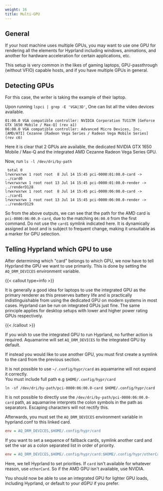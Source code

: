 ```yaml
---
weight: 16
title: Multi-GPU
---
```


## General

If your host machine uses multiple GPUs, you may want to use one GPU
for rendering all the elements for Hyprland including windows, animations, and
another for hardware acceleration for certain applications, etc.

This setup is very common in the likes of gaming laptops, GPU-passthrough
(without VFIO) capable hosts, and if you have multiple GPUs in general.

## Detecting GPUs

For this case, the writer is taking the example of their laptop.

Upon running `lspci | grep -E 'VGA|3D'`, One can list all the video devices
available.

```
01:00.0 VGA compatible controller: NVIDIA Corporation TU117M [GeForce GTX 1650 Mobile / Max-Q] (rev a1)
06:00.0 VGA compatible controller: Advanced Micro Devices, Inc. [AMD/ATI] Cezanne [Radeon Vega Series / Radeon Vega Mobile Series] (rev c6)
```

Here it is clear that 2 GPUs are available, the dedicated NVIDIA GTX 1650 Mobile
/ Max-Q and the integrated AMD Cezanne Radeon Vega Series GPU.

Now, run `ls -l /dev/dri/by-path`

```
 total 0
lrwxrwxrwx 1 root root  8 Jul 14 15:45 pci-0000:01:00.0-card -> ../card0
lrwxrwxrwx 1 root root 13 Jul 14 15:45 pci-0000:01:00.0-render -> ../renderD128
lrwxrwxrwx 1 root root  8 Jul 14 15:45 pci-0000:06:00.0-card -> ../card1
lrwxrwxrwx 1 root root 13 Jul 14 15:45 pci-0000:06:00.0-render -> ../renderD129
```

So from the above outputs, we can see that the path for the AMD card is
`pci-0000:06:00.0-card`, due to the matching `06:00.0` from the first command.
Do not use the `card1` symlink indicated here. It is dynamically assigned at
boot and is subject to frequent change, making it unsuitable as a marker for GPU selection.

## Telling Hyprland which GPU to use

After determining which "card" belongs to which GPU, we now have to tell
Hyprland the GPU we want to use primarily.
This is done by setting the `AQ_DRM_DEVICES` environment variable.

{{< callout type=info >}}

It is generally a good idea for laptops to use the integrated GPU as the primary
renderer as this preserves battery life and is practically indistinguishable
from using the dedicated GPU on modern systems in most cases. Hyprland can be
run on integrated GPUs just fine. The same principle applies for desktop setups
with lower and higher power rating GPUs respectively.

{{< /callout >}}

If you wish to use the integrated GPU to run Hyprland, no further action is
required. Aquamarine will set `AQ_DRM_DEVICES` to the integrated GPU by default.

If instead you would like to use another GPU, you must first create a symlink to
the card from the previous section.

It is not possible to use `~/.config/hypr/card` as aquamarine will not expand it correctly.  
You must include full path e.g `$HOME/.config/hypr/card`
```
ln -sf /dev/dri/by-path/pci-0000:06:00.0-card $HOME/.config/hypr/card
```

It is not possible to directly use the `/dev/dri/by-path/pci-0000:06:00.0-card` path,
as aquamarine interprets the colon symbols in the path as separators. Escaping
characters will not rectify this.

Afterwards, you must set the `AQ_DRM_DEVICES` environment variable in
hyprland.conf to this linked card.


```ini
env = AQ_DRM_DEVICES,$HOME/.config/hypr/card
```

If you want to set a sequence of fallback cards, symlink another card and set
the var as a colon separated list in order of priority.

```ini
env = AQ_DRM_DEVICES,$HOME/.config/hypr/card:$HOME/.config/hypr/otherCard
```

Here, we tell Hyprland to set priorities. If `card` isn't available for
whatever reason, use `otherCard`. So if the AMD GPU isn't available, use NVIDIA.

You should now be able to use an integrated GPU for lighter GPU loads,
including Hyprland, or default to your dGPU if you prefer.

